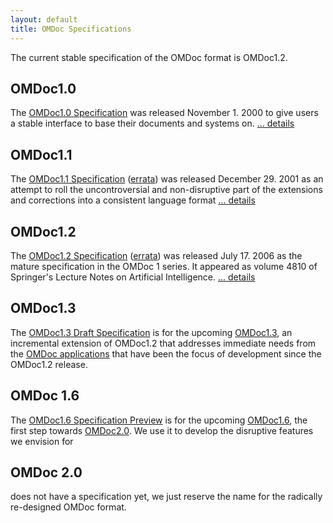 ```yaml
---
layout: default
title: OMDoc Specifications
---
```

The current stable specification of the OMDoc format is OMDoc1.2. 
 
## OMDoc1.0
 
The [OMDoc1.0 Specification](http://www.omdoc.org/pubs/omdoc1.0.pdf) was released November 1. 2000 to give users a stable interface to base their documents and systems on. [... details](../history)

 
## OMDoc1.1
 
The [OMDoc1.1 Specification](http://www.omdoc.org/pubs/omdoc1.1.pdf) ([errata](http://www.omdoc.org/pubs/errata1.1.pdf)) was released December 29. 2001 as an attempt to roll the uncontroversial and non-disruptive part of the extensions and corrections into a consistent language format [... details](../history)

 
## OMDoc1.2
 
The [OMDoc1.2 Specification](http://www.omdoc.org/pubs/omdoc1.2.pdf) ([errata](http://www.omdoc.org/pubs/errata1.2.pdf)) was released July 17. 2006 as the mature specification in the OMDoc 1 series. It appeared as volume 4810 of Springer's Lecture Notes on Artificial Intelligence. [... details](../history)

 
## OMDoc1.3
 
The [OMDoc1.3 Draft Specification](http://www.omdoc.org/pubs/omdoc1.3.pdf) is for the upcoming [OMDoc1.3](../OMDoc1.3), an incremental extension of OMDoc1.2 that addresses immediate needs from the [OMDoc applications](../toolsprojects) that have been the focus of development since the OMDoc1.2 release. 

 
## OMDoc 1.6
 
The [OMDoc1.6 Specification Preview](http://www.omdoc.org/pubs/omdoc-1.6-preview.pdf) is for the upcoming [OMDoc1.6](../OMDoc1.6), the first step towards [OMDoc2.0](../OMDoc2.0). We use it to develop the disruptive features we envision for

 
## OMDoc 2.0
 
does not have a specification yet, we just reserve the name for the radically re-designed OMDoc format. 
